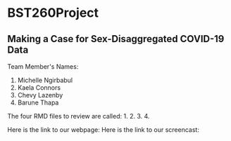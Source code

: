 # BST260Project
## Making a Case for Sex-Disaggregated COVID-19 Data

Team Member's Names:
1. Michelle Ngirbabul
2. Kaela Connors
3. Chevy Lazenby
4. Barune Thapa

The four RMD files to review are called:
1.
2.
3.
4. 


Here is the link to our webpage:
Here is the link to our screencast: 

